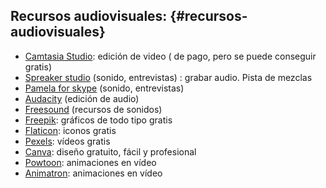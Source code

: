 ## Recursos audiovisuales: {#recursos-audiovisuales}

* [Camtasia Studio](https://camtasia-studio.softonic.com/): edición de video ( de pago, pero se puede conseguir gratis)
* [Spreaker studio](https://www.spreaker.com/) (sonido, entrevistas) : grabar audio. Pista de mezclas
* [Pamela for skype](http://www.pamela.biz/) (sonido, entrevistas)
* [Audacity](https://audacity.es/) (edición de audio)
* [Freesound](https://freesound.org/) (recursos de sonidos)
* [Freepik](https://www.freepik.es/): gráficos de todo tipo gratis
* [Flaticon](http://www.flaticon.com/): iconos gratis
* [Pexels](https://www.pexels.com/es-es/): vídeos gratis
* [Canva](https://www.canva.com/): diseño gratuito, fácil y profesional
* [Powtoon](https://www.powtoon.com/home/g/es/): animaciones en vídeo
* [Animatron](https://www.animatron.com/): animaciones en vídeo
